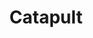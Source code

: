 ---
layout: hero
title: Catapult
spec: Mech
class: Siegebreaker
skill:
    name: Siege Mode
    description: Transforms into siege mode, changing its damage type to area damage and increasing its attack speed and attack damage.
    stats:
        Cooldown: 60s
        Damage Increase: 60/110/160
        Bonus Attack Spead: 40/50/60
        Splash Damage: 40%
---